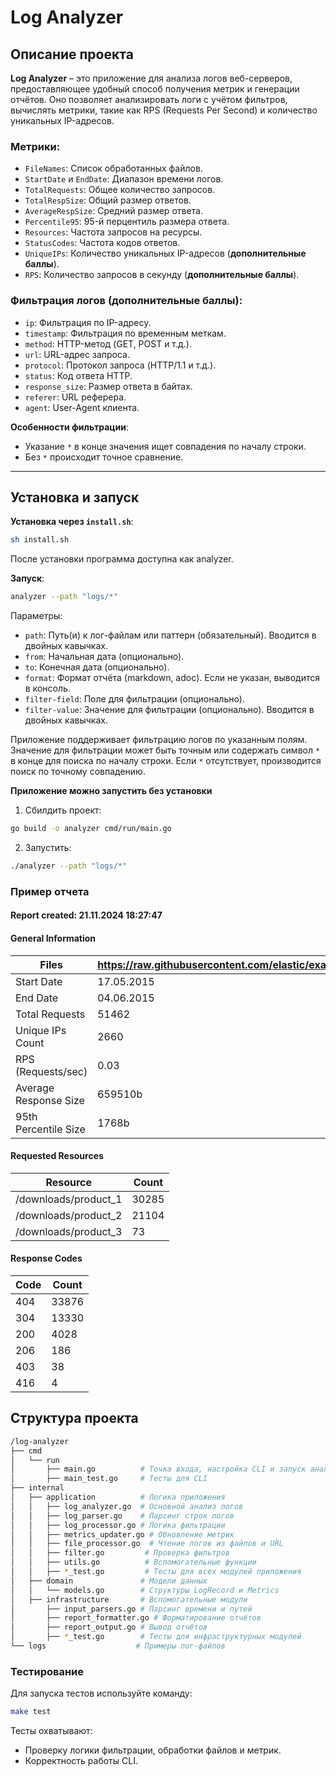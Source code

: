 # Log Analyzer

## Описание проекта

**Log Analyzer** – это приложение для анализа логов веб-серверов, предоставляющее удобный способ получения метрик и генерации отчётов. Оно позволяет анализировать логи с учётом фильтров, вычислять метрики, такие как RPS (Requests Per Second) и количество уникальных IP-адресов.

### Метрики:
- `FileNames`: Список обработанных файлов.
- `StartDate` и `EndDate`: Диапазон времени логов.
- `TotalRequests`: Общее количество запросов.
- `TotalRespSize`: Общий размер ответов.
- `AverageRespSize`: Средний размер ответа.
- `Percentile95`: 95-й перцентиль размера ответа.
- `Resources`: Частота запросов на ресурсы.
- `StatusCodes`: Частота кодов ответов.
- `UniqueIPs`: Количество уникальных IP-адресов (**дополнительные баллы**).
- `RPS`: Количество запросов в секунду (**дополнительные баллы**).

### Фильтрация логов (дополнительные баллы):
- `ip`: Фильтрация по IP-адресу.
- `timestamp`: Фильтрация по временным меткам.
- `method`: HTTP-метод (GET, POST и т.д.).
- `url`: URL-адрес запроса.
- `protocol`: Протокол запроса (HTTP/1.1 и т.д.).
- `status`: Код ответа HTTP.
- `response_size`: Размер ответа в байтах.
- `referer`: URL реферера.
- `agent`: User-Agent клиента.

**Особенности фильтрации**:
- Указание `*` в конце значения ищет совпадения по началу строки.
- Без `*` происходит точное сравнение.

---

## Установка и запуск

**Установка через `install.sh`**:
``` bash
sh install.sh
```
После установки программа доступна как analyzer.

**Запуск**:
``` bash
analyzer --path "logs/*" 
```

Параметры:

- `path`: Путь(и) к лог-файлам или паттерн (обязательный). Вводится в двойных кавычках. 
- `from`: Начальная дата (опционально).
- `to`: Конечная дата (опционально).
- `format`: Формат отчёта (markdown, adoc). Если не указан, выводится в консоль.
- `filter-field`: Поле для фильтрации (опционально). 
- `filter-value`: Значение для фильтрации (опционально). Вводится в двойных кавычках.

Приложение поддерживает фильтрацию логов по указанным полям. 
Значение для фильтрации может быть точным или содержать символ `*` в конце для поиска по началу строки. 
Если `*` отсутствует, производится поиск по точному совпадению.

**Приложение можно запустить без установки**

1. Сбилдить проект:
``` bash
go build -o analyzer cmd/run/main.go
```

2. Запустить:
``` bash
./analyzer --path "logs/*"
```

### Пример отчета

#### Report created: 21.11.2024 18:27:47

#### General Information

| Files | https://raw.githubusercontent.com/elastic/examples/master/Common%20Data%20Formats/nginx_logs/nginx_logs |
| --- | --- |
| Start Date | 17.05.2015 |
| End Date | 04.06.2015 |
| Total Requests | 51462 |
| Unique IPs Count | 2660 |
| RPS (Requests/sec) | 0.03 |
| Average Response Size | 659510b |
| 95th Percentile Size | 1768b |

#### Requested Resources

| Resource | Count |
| --- | --- |
| /downloads/product_1 | 30285 |
| /downloads/product_2 | 21104 |
| /downloads/product_3 | 73 |

#### Response Codes

| Code | Count |
| --- | --- |
| 404 | 33876 |
| 304 | 13330 |
| 200 | 4028 |
| 206 | 186 |
| 403 | 38 |
| 416 | 4 |



## Структура проекта

``` bash
/log-analyzer
├── cmd
│   └── run                 
│       ├── main.go          # Точка входа, настройка CLI и запуск анализа
│       ├── main_test.go     # Тесты для CLI
├── internal
│   ├── application          # Логика приложения
│   │   ├── log_analyzer.go  # Основной анализ логов
│   │   ├── log_parser.go    # Парсинг строк логов
│   │   ├── log_processor.go # Логика фильтрации
│   │   ├── metrics_updater.go # Обновление метрик
│   │   ├── file_processor.go  # Чтение логов из файлов и URL
│   │   ├── filter.go         # Проверка фильтров
│   │   ├── utils.go          # Вспомогательные функции
│   │   ├── *_test.go         # Тесты для всех модулей приложения
│   ├── domain               # Модели данных
│   │   └── models.go        # Структуры LogRecord и Metrics
│   ├── infrastructure       # Вспомогательные модули
│       ├── input_parsers.go # Парсинг времени и путей
│       ├── report_formatter.go # Форматирование отчётов
│       ├── report_output.go # Вывод отчётов
│       ├── *_test.go        # Тесты для инфраструктурных модулей
└── logs                    # Примеры лог-файлов
```

### Тестирование

Для запуска тестов используйте команду:
``` bash
make test
```
Тесты охватывают:
- Проверку логики фильтрации, обработки файлов и метрик.
- Корректность работы CLI.
